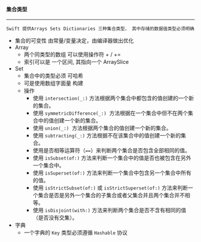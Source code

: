 #### 集合类型

****

`Swift 提供Arrays Sets Dictionaries 三种集合类型， 其中存储的数据值类型必须明确`

- 集合的可变性 由常量/变量决定，由编译器做出优化
- Array
  - 两个同类型的数组 可以使用操作符 + / +=
  - 索引可以是 一个区间, 其指向一个 ArraySlice
- Set
  - 集合中的类型必须 可哈希 
  - 可是使用数组字面量 构建
  - 操作
    - 使用 `intersection(_:)` 方法根据两个集合中都包含的值创建的一个新的集合。
    - 使用 `symmetricDifference(_:)`  方法根据在一个集合中但不在两个集合中的值创建一个新的集合。
    - 使用 `union(_:)`  方法根据两个集合的值创建一个新的集合。
    - 使用 `subtracting(_:)` 方法根据不在该集合中的值创建一个新的集合。
    - 使用是否相等运算符（`==`）来判断两个集合是否包含全部相同的值。
    - 使用 `isSubset(of:)` 方法来判断一个集合中的值是否也被包含在另外一个集合中。
    - 使用 `isSuperset(of:)` 方法来判断一个集合中包含另一个集合中所有的值。
    - 使用 `isStrictSubset(of:)` 或 `isStrictSuperset(of:)` 方法来判断一个集合是否是另外一个集合的子集合或者父集合并且两个集合并不相等。
    - 使用 `isDisjoint(with:)` 方法来判断两个集合是否不含有相同的值（是否没有交集）。
- 字典
  - 一个字典的 `Key` 类型必须遵循 `Hashable` 协议